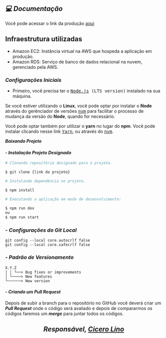 ## ***:computer: Documentação***

Você pode acessar o link da produção [aqui](http://ec2-44-210-240-20.compute-1.amazonaws.com/)

## Infraestrutura utilizadas

- Amazon EC2: Instância virtual na AWS que hospeda a aplicação em produção.
- Amazon RDS: Serviço de banco de dados relacional na nuvem, gerenciado pela AWS.

### ***Configurações Iniciais***

- Primeiro, você precisa ter o <kbd>[Node.js](https://nodejs.org) (LTS version)</kbd> instalado na sua máquina. 

Se você estiver utilizando o **Linux**, você pode optar por instalar o **Node** através do gerênciador de versões <kbd>[nvm](https://github.com/nvm-sh/nvm)</kbd> para facilitar o processo de mudança da versão do **Node**, quando for necessário.

Você pode optar também por utilizar o **yarn** no lugar do **npm**. Você pode instalar clicando nesse link <kbd>[Yarn](https://yarnpkg.com/en/docs/install#windows-stable)</kbd>, ou através do <kbd>[nvm](https://github.com/nvm-sh/nvm)</kbd>.

***Baixando Projeto***

#### - ***Instalação Projeto Designado***

```sh
# Clonando repositório designado para o projeto.

$ git clone {link do projeto}

# Instalando dependência no projeto.

$ npm install 

# Executando a aplicação em modo de desenvolvimento:

$ npm run dev 
ou
$ npm run start

```

### - ***Configurações do Git Local***

```
git config --local core.autocrlf false
git config --local core.safecrlf false
```

### - ***Padrão de Versionamento***

```
X.Y.Z
│ │ └──> Bug fixes or improvements
│ └────> New features
└──────> New version
```

#### - ***Criando um Pull Request***

Depois de subir a branch para o repositório no GitHub você deverá criar um ***Pull Request*** onde o código será avaliado e depois de compararmos os códigos faremos um ***merge*** para juntar todos os códigos.

<i><h2 align="center">Responsável, <a href="https://www.linkedin.com/in/cicerolinoeneto/">Cicero Lino</a></h2></i>
